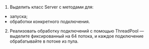 1. Выделить класс Server с методами для:
- запуска;
- обработки конкретного подключения.
2. Реализовать обработку подключений с помощью ThreadPool — выделите фиксированный на 64 потока, и каждое подключение обрабатывайте в потоке из пула.
